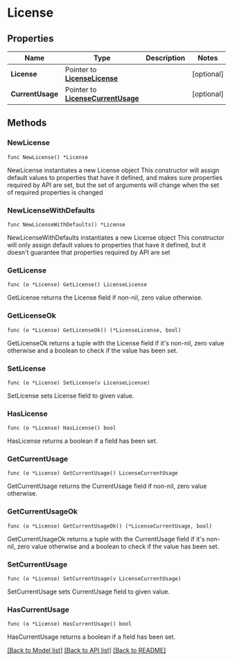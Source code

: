 # License

## Properties

Name | Type | Description | Notes
------------ | ------------- | ------------- | -------------
**License** | Pointer to [**LicenseLicense**](license_license.md) |  | [optional] 
**CurrentUsage** | Pointer to [**LicenseCurrentUsage**](license_currentUsage.md) |  | [optional] 

## Methods

### NewLicense

`func NewLicense() *License`

NewLicense instantiates a new License object
This constructor will assign default values to properties that have it defined,
and makes sure properties required by API are set, but the set of arguments
will change when the set of required properties is changed

### NewLicenseWithDefaults

`func NewLicenseWithDefaults() *License`

NewLicenseWithDefaults instantiates a new License object
This constructor will only assign default values to properties that have it defined,
but it doesn't guarantee that properties required by API are set

### GetLicense

`func (o *License) GetLicense() LicenseLicense`

GetLicense returns the License field if non-nil, zero value otherwise.

### GetLicenseOk

`func (o *License) GetLicenseOk() (*LicenseLicense, bool)`

GetLicenseOk returns a tuple with the License field if it's non-nil, zero value otherwise
and a boolean to check if the value has been set.

### SetLicense

`func (o *License) SetLicense(v LicenseLicense)`

SetLicense sets License field to given value.

### HasLicense

`func (o *License) HasLicense() bool`

HasLicense returns a boolean if a field has been set.

### GetCurrentUsage

`func (o *License) GetCurrentUsage() LicenseCurrentUsage`

GetCurrentUsage returns the CurrentUsage field if non-nil, zero value otherwise.

### GetCurrentUsageOk

`func (o *License) GetCurrentUsageOk() (*LicenseCurrentUsage, bool)`

GetCurrentUsageOk returns a tuple with the CurrentUsage field if it's non-nil, zero value otherwise
and a boolean to check if the value has been set.

### SetCurrentUsage

`func (o *License) SetCurrentUsage(v LicenseCurrentUsage)`

SetCurrentUsage sets CurrentUsage field to given value.

### HasCurrentUsage

`func (o *License) HasCurrentUsage() bool`

HasCurrentUsage returns a boolean if a field has been set.


[[Back to Model list]](../README.md#documentation-for-models) [[Back to API list]](../README.md#documentation-for-api-endpoints) [[Back to README]](../README.md)


